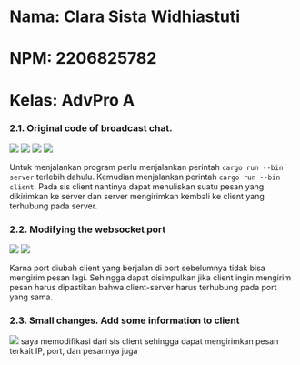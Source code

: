 # Nama: Clara Sista Widhiastuti
# NPM: 2206825782
# Kelas: AdvPro A


### 2.1. Original code of broadcast chat.
![](https://imgur.com/9vwD1rF.jpg)
![](https://imgur.com/lU1e9Y0.jpg)
![](https://imgur.com/UtH09Re.jpg)
![](https://imgur.com/SySxOZE.jpg)

Untuk menjalankan program perlu menjalankan perintah `cargo run --bin server` terlebih dahulu. Kemudian menjalankan perintah
`cargo run --bin client`. Pada sis client nantinya dapat menuliskan suatu pesan yang dikirimkan ke server dan server mengirimkan
kembali ke client yang terhubung pada server. 

### 2.2. Modifying the websocket port
![](https://imgur.com/va62wTl.jpg)
![](https://imgur.com/vdejWgV.jpg)

Karna port diubah client yang berjalan di port sebelumnya tidak bisa mengirim pesan lagi. Sehingga dapat disimpulkan jika client
ingin mengirim pesan harus dipastikan bahwa client-server harus terhubung pada port yang sama.

### 2.3. Small changes. Add some information to client
![](https://imgur.com/CqMPyeh.jpg)
saya memodifikasi dari sis client sehingga dapat mengirimkan pesan terkait IP, port, dan pesannya juga
